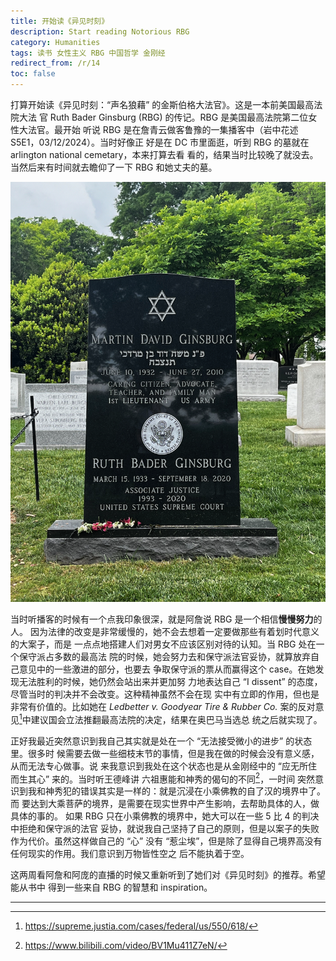 ```yaml
---
title: 开始读《异见时刻》
description: Start reading Notorious RBG
category: Humanities
tags: 读书 女性主义 RBG 中国哲学 金刚经
redirect_from: /r/14
toc: false
---
```


打算开始读《异见时刻：“声名狼藉” 的金斯伯格大法官》。这是一本前美国最高法院大法
官 Ruth Bader Ginsburg (RBG) 的传记。RBG 是美国最高法院第二位女性大法官。最开始
听说 RBG 是在詹青云做客鲁豫的一集播客中（岩中花述 S5E1，03/12/2024）。当时好像正
好是在 DC 市里面逛，听到 RBG 的墓就在 arlington national cemetary，本来打算去看
看的，结果当时比较晚了就没去。当然后来有时间就去瞻仰了一下 RBG 和她丈夫的墓。

<img src="/images/14-starting-notorious-rbg/grave-rbg.jpg" alt="Grave of RBG and her husband"
  width="646px" class="align-center" />

当时听播客的时候有一个点我印象很深，就是阿詹说 RBG 是一个相信**慢慢努力**的人。
因为法律的改变是非常缓慢的，她不会去想着一定要做那些有着划时代意义的大案子，而是
一点点地搭建人们对男女不应该区别对待的认知。当 RBG 处在一个保守派占多数的最高法
院的时候，她会努力去和保守派法官妥协，就算放弃自己意见中的一些激进的部分，也要去
争取保守派的票从而赢得这个 case。在她发现无法胜利的时候，她仍然会站出来并更加努
力地表达自己 “I dissent” 的态度，尽管当时的判决并不会改变。这种精神虽然不会在现
实中有立即的作用，但也是非常有价值的。比如她在 *Ledbetter v. Goodyear Tire &
Rubber Co.* 案的反对意见[^1]中建议国会立法推翻最高法院的决定，结果在奥巴马当选总
统之后就实现了。

正好我最近突然意识到我自己其实就是处在一个 “无法接受微小的进步” 的状态里。很多时
候需要去做一些细枝末节的事情，但是我在做的时候会没有意义感，从而无法专心做事。说
来我意识到我处在这个状态也是从金刚经中的 “应无所住而生其心” 来的。当时听王德峰讲
六祖惠能和神秀的偈句的不<span style="white-space: nowrap;">同[^2]</span>，一时间
突然意识到我和神秀犯的错误其实是一样的：就是沉浸在小乘佛教的自了汉的境界中了。而
要达到大乘菩萨的境界，是需要在现实世界中产生影响，去帮助具体的人，做具体的事的。
如果 RBG 只在小乘佛教的境界中，她大可以在一些 5 比 4 的判决中拒绝和保守派的法官
妥协，就说我自己坚持了自己的原则，但是以案子的失败作为代价。虽然这样做自己的 “心”
没有 “惹尘埃”，但是除了显得自己境界高没有任何现实的作用。我们意识到万物皆性空之
后不能执着于空。

这两周看阿詹和阿庞的直播的时候又重新听到了她们对《异见时刻》的推荐。希望能从书中
得到一些来自 RBG 的智慧和 inspiration。

---

[^1]: https://supreme.justia.com/cases/federal/us/550/618/
[^2]: https://www.bilibili.com/video/BV1Mu411Z7eN/
